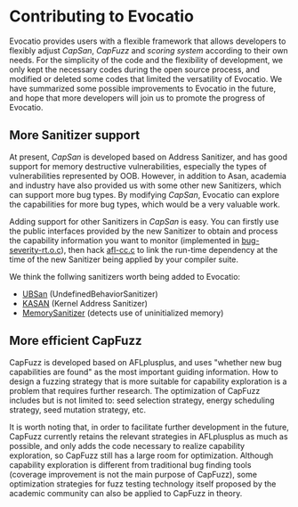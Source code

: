 Contributing to Evocatio
============================

Evocatio provides users with a flexible framework that allows developers to
flexibly adjust *CapSan*, *CapFuzz* and *scoring system* according to their own needs.
For the simplicity of the code and the flexibility of development, we only kept
the necessary codes during the open source process, and modified or deleted some
codes that limited the versatility of Evocatio. We have summarized some possible
improvements to Evocatio in the future, and hope that more developers will join
us to promote the progress of Evocatio.

## More Sanitizer support
At present, *CapSan* is developed based on Address Sanitizer, and has good support for memory
destructive vulnerabilities, especially the types of vulnerabilities represented
by OOB. However, in addition to Asan, academia and industry have also provided us with
some other new Sanitizers, which can support more bug types. By modifying
*CapSan*, Evocatio can explore the capabilities for more bug types, which would be
a very valuable work.

Adding support for other Sanitizers in *CapSan* is easy. You can firstly use the public interfaces provided by the new Sanitizer to obtain and process the capability information you want to monitor (implemented in [bug-severity-rt.o.c](https://github.com/HexHive/Evocatio/blob/main/bug-severity-AFLplusplus/instrumentation/bug-severity-rt.o.c)), then hack [afl-cc.c](https://github.com/HexHive/Evocatio/blob/main/bug-severity-AFLplusplus/instrumentation/bug-severity-AFLplusplus/src/afl-cc.c) to link the run-time dependency at the time of the new Sanitizer being applied by your compiler suite.

We think the follwing sanitizers worth being added to Evocatio:
- [UBSan](https://clang.llvm.org/docs/UndefinedBehaviorSanitizer.html)
  (UndefinedBehaviorSanitizer)
- [KASAN](https://www.kernel.org/doc/html/v4.12/dev-tools/kasan.html) (Kernel
  Address Sanitizer)
- [MemorySanitizer](https://github.com/google/sanitizers/wiki/MemorySanitizer)
  (detects use of uninitialized memory)


## More efficient CapFuzz

CapFuzz is developed based on AFLplusplus, and uses "whether new bug
capabilities are found" as the most important guiding information. How to design
a fuzzing strategy that is more suitable for capability exploration is a problem
that requires further research. The optimization of CapFuzz includes but is not
limited to: seed selection strategy, energy scheduling strategy, seed mutation
strategy, etc.

It is worth noting that, in order to facilitate further development in the
future, CapFuzz currently retains the relevant strategies in AFLplusplus as much
as possible, and only adds the code necessary to realize capability exploration,
so CapFuzz still has a large room for optimization. Although capability
exploration is different from traditional bug finding tools (coverage
improvement is not the main purpose of CapFuzz), some optimization strategies
for fuzz testing technology itself proposed by the academic community can also
be applied to CapFuzz in theory.
